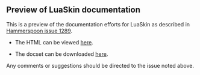 Preview of LuaSkin documentation
--------------------------------

This is a preview of the documentation efforts for LuaSkin as described in [Hammerspoon issue 1289](https://github.com/Hammerspoon/hammerspoon/issues/1289).

* The HTML can be viewed [here](LuaSkin/).

* The docset can be downloaded [here](LuaSkin/org.hammerspoon.LuaSkin.docset.tar.gz).

Any comments or suggestions should be directed to the issue noted above.
